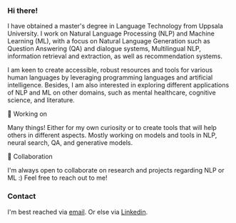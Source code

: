 ### Hi there!
I have obtained a master's degree in Language Technology from Uppsala University. I work on Natural Language Processing (NLP) and Machine Learning (ML), with a focus on Natural Language Generation such as Question Answering (QA) and dialogue systems, Multilingual NLP, information retrieval and extraction, as well as recommendation systems. 

I am keen to create accessible, robust resources and tools for various human languages by leveraging programming languages and artificial intelligence. Besides, I am also interested in exploring different applications of NLP and ML on other domains, such as mental healthcare, cognitive science, and literature.

🔭 Working on

Many things! Either for my own curiosity or to create tools that will help others in different aspects. Mostly working on models and tools in NLP, neural search, QA, and generative models.

🤝 Collaboration

I'm always open to collaborate on research and projects regarding NLP or ML :) Feel free to reach out to me!

### Contact
I'm best reached via [email](mailto:evelyn.kyliu.uu@gmail.com). Or else via [Linkedin](https://www.linkedin.com/in/evelynkyl/).

